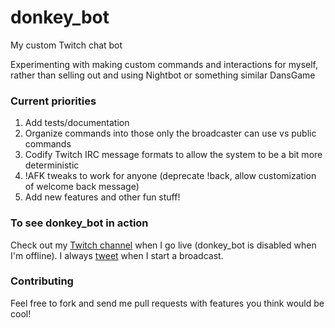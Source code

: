# donkey_bot
My custom Twitch chat bot

Experimenting with making custom commands and interactions for myself, rather than selling out and using Nightbot
or something similar DansGame

### Current priorities

1. Add tests/documentation
2. Organize commands into those only the broadcaster can use vs public commands
3. Codify Twitch IRC message formats to allow the system to be a bit more deterministic
4. !AFK tweaks to work for anyone (deprecate !back, allow customization of welcome back message)
5. Add new features and other fun stuff!

### To see donkey_bot in action

Check out my [Twitch channel](http://www.twitch.tv/thermaldonkey) when I go live (donkey_bot is disabled
when I'm offline). I always [tweet](https://twitter.com/_thermaldonkey) when I start a broadcast.

### Contributing

Feel free to fork and send me pull requests with features you think would be cool!
